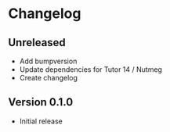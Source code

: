 # Changelog

## Unreleased
- Add bumpversion
- Update dependencies for Tutor 14 / Nutmeg
- Create changelog

## Version 0.1.0
- Initial release
